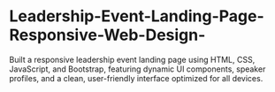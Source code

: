 # Leadership-Event-Landing-Page-Responsive-Web-Design-
Built a responsive leadership event landing page using HTML, CSS, JavaScript, and Bootstrap, featuring dynamic UI components, speaker profiles, and a clean, user-friendly interface optimized for all devices.
